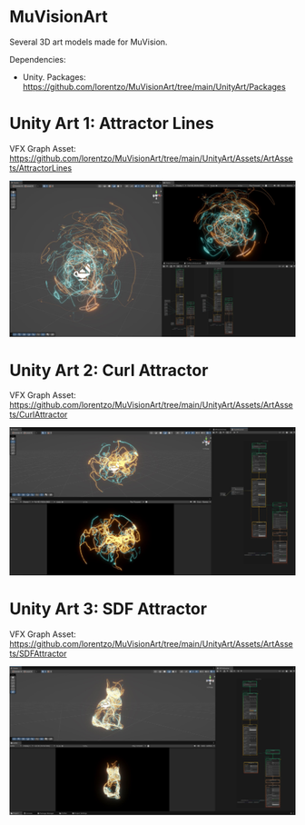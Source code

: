 # MuVisionArt

Several 3D art models made for MuVision.

Dependencies:
* Unity. Packages: https://github.com/lorentzo/MuVisionArt/tree/main/UnityArt/Packages

# Unity Art 1: Attractor Lines

VFX Graph Asset: https://github.com/lorentzo/MuVisionArt/tree/main/UnityArt/Assets/ArtAssets/AttractorLines

![](Gallery/AttractorLines.JPG)

# Unity Art 2: Curl Attractor

VFX Graph Asset: https://github.com/lorentzo/MuVisionArt/tree/main/UnityArt/Assets/ArtAssets/CurlAttractor

![](Gallery/CurlAttractor.JPG)

# Unity Art 3: SDF Attractor

VFX Graph Asset: https://github.com/lorentzo/MuVisionArt/tree/main/UnityArt/Assets/ArtAssets/SDFAttractor

![](Gallery/SDFAttractor.JPG)
